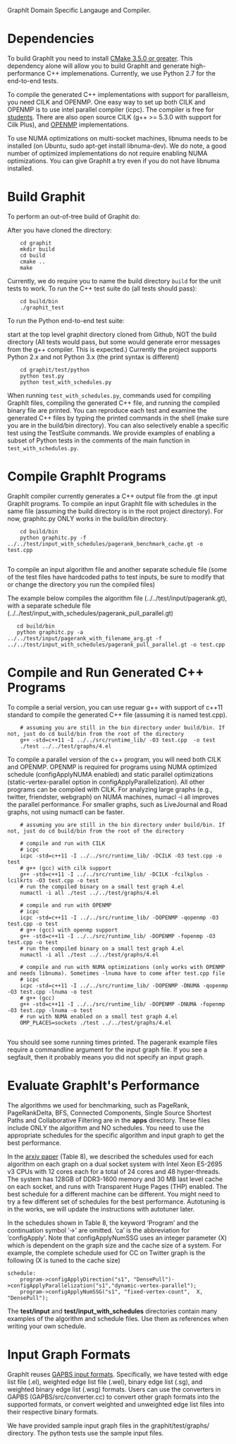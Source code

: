 GraphIt Domain Specific Langauge and Compiler.

Dependencies
===========

To build GraphIt you need to install
[CMake 3.5.0 or greater](http://www.cmake.org/cmake/resources/software.html). This dependency alone will allow you to build GraphIt and generate high-performance C++ implemenations. Currently, we use Python 2.7 for the end-to-end tests. 

To compile the generated C++ implementations with support for parallleism, you need CILK and OPENMP. One easy way to set up both CILK and OPENMP is to use intel parallel compiler (icpc). The compiler is free for [students](https://software.intel.com/en-us/qualify-for-free-software/student). There are also open source CILK (g++ >= 5.3.0 with support for Cilk Plus), and [OPENMP](https://www.openmp.org/resources/openmp-compilers-tools/) implementations. 

To use NUMA optimizations on multi-socket machines, libnuma needs to be installed (on Ubuntu, sudo apt-get install libnuma-dev). We do note, a good number of optimized implementations do not require enabling NUMA optimizations. You can give GraphIt a try even if you do not have libnuma installed.  

Build Graphit
===========

To perform an out-of-tree build of Graphit do:

After you have cloned the directory:

```
    cd graphit
    mkdir build
    cd build
    cmake ..
    make
```
Currently, we do require you to name the build directory `build` for the unit tests to work. 
To run the C++ test suite do (all tests should pass):

```
    cd build/bin
    ./graphit_test
```

To run the Python end-to-end test suite:

start at the top level graphit directory cloned from Github, NOT the build directory
(All tests would pass, but some would generate error messages from the g++ compiler. This is expected.)
Currently the project supports Python 2.x and not Python 3.x (the print syntax is different)

```
    cd graphit/test/python
    python test.py
    python test_with_schedules.py
```

When running `test_with_schedules.py`, commands used for compiling GraphIt files, compiling the generated C++ file, and running the compiled binary file are printed. You can reproduce each test and examine the generated C++ files by typing the printed commands in the shell (make sure you are in the build/bin directory). You can also selectively enable a specific test using the TestSuite commands. We provide examples of enabling a subset of Python tests in the comments of the main function in `test_with_schedules.py`. 

Compile GraphIt Programs
===========
GraphIt compiler currently generates a C++ output file from the .gt input GraphIt programs. 
To compile an input GraphIt file with schedules in the same file (assuming the build directory is in the root project directory). For now, graphitc.py ONLY works in the build/bin directory.

```
    cd build/bin
    python graphitc.py -f ../../test/input_with_schedules/pagerank_benchmark_cache.gt -o test.cpp
    
```
To compile an input algorithm file and another separate schedule file (some of the test files have hardcoded paths to test inputs, be sure to modify that or change the directory you run the compiled files)

The example below compiles the algorithm file (../../test/input/pagerank.gt), with a separate schedule file (../../test/input_with_schedules/pagerank_pull_parallel.gt)

```
   cd build/bin
   python graphitc.py -a ../../test/input/pagerank_with_filename_arg.gt -f ../../test/input_with_schedules/pagerank_pull_parallel.gt -o test.cpp
```

Compile and Run Generated C++ Programs
===========
To compile a serial version, you can use reguar g++ with support of c++11 standard to compile the generated C++ file (assuming it is named test.cpp).
 
```
    # assuming you are still in the bin directory under build/bin. If not, just do cd build/bin from the root of the directory
    g++ -std=c++11 -I ../../src/runtime_lib/ -O3 test.cpp  -o test
    ./test ../../test/graphs/4.el
```

To compile a parallel version of the c++ program, you will need both CILK and OPENMP. OPENMP is required for programs using NUMA optimized schedule (configApplyNUMA enabled) and static parallel optimizations (static-vertex-parallel option in configApplyParallelization). All other programs can be compiled with CILK. For analyzing large graphs (e.g., twitter, friendster, webgraph) on NUMA machines, numacl -i all improves the parallel performance. For smaller graphs, such as LiveJournal and Road graphs, not using numactl can be faster. 

```
    # assuming you are still in the bin directory under build/bin. If not, just do cd build/bin from the root of the directory

    # compile and run with CILK
    # icpc
    icpc -std=c++11 -I ../../src/runtime_lib/ -DCILK -O3 test.cpp -o test
    # g++ (gcc) with cilk support
    g++ -std=c++11 -I ../../src/runtime_lib/ -DCILK -fcilkplus -lcilkrts -O3 test.cpp -o test
    # run the compiled binary on a small test graph 4.el
    numactl -i all ./test ../../test/graphs/4.el
    
    # compile and run with OPENMP
    # icpc
    icpc -std=c++11 -I ../../src/runtime_lib/ -DOPENMP -qopenmp -O3 test.cpp -o test
    # g++ (gcc) with openmp support
    g++ -std=c++11 -I ../../src/runtime_lib/ -DOPENMP -fopenmp -O3 test.cpp -o test
    # run the compiled binary on a small test graph 4.el
    numactl -i all ./test ../../test/graphs/4.el
    
    # compile and run with NUMA optimizations (only works with OPENMP and needs libnuma). Sometimes -lnuma have to come after test.cpp file
    # icpc
    icpc -std=c++11 -I ../../src/runtime_lib/ -DOPENMP -DNUMA -qopenmp  -O3 test.cpp -lnuma -o test
    # g++ (gcc)
    g++	-std=c++11 -I ../../src/runtime_lib/ -DOPENMP -DNUMA -fopenmp -O3 test.cpp -lnuma -o test
    # run with NUMA enabled on a small test graph 4.el
    OMP_PLACES=sockets ./test ../../test/graphs/4.el
    
```

You should see some running times printed. The pagerank example files require a commandline argument for the input graph file. If you see a segfault, then it probably means you did not specify an input graph. 


Evaluate GraphIt's Performance
===========

The algorithms we used for benchmarking, such as PageRank, PageRankDelta, BFS, Connected Components, Single Source Shortest Paths and Collaborative Filtering are in the **apps** directory.
These files include ONLY the algorithm and NO schedules. You need to use the appropriate schedules for the specific algorithm and input graph to get the best performance. 

In the [arxiv paper](https://arxiv.org/abs/1805.00923) (Table 8), we described the schedules used for each algorithm on each graph on a dual socket system with Intel Xeon E5-2695 v3 CPUs with 12 cores
each for a total of 24 cores and 48 hyper-threads. The system has 128GB of DDR3-1600 memory
and 30 MB last level cache on each socket, and runs with Transparent Huge Pages (THP) enabled. The best schedule for a different machine can be different. You might need to try a few different set of schedules for the best performance. Autotuning is in the works, we will update the instructions with autotuner later. 

In the schedules shown in Table 8, the keyword ’Program’ and the continuation symbol ’->’ are omitted. ’ca’ is the abbreviation for ’configApply’. Note that configApplyNumSSG uses an integer parameter (X) which is dependent on the graph size and the cache size of a system. For example, the complete schedule used for CC on Twitter graph is the following (X is tuned to the cache size)

```
schedule:
    program->configApplyDirection("s1", "DensePull")->configApplyParallelization("s1","dynamic-vertex-parallel");
    program->configApplyNumSSG("s1", "fixed-vertex-count",  X, "DensePull");
```

The **test/input** and **test/input\_with\_schedules** directories contain many examples of the algorithm and schedule files. Use them as references when writing your own schedule.

Input Graph Formats
===========

GraphIt reuses [GAPBS input formats](https://github.com/sbeamer/gapbs). Specifically, we have tested with edge list file (.el), weighted edge list file (.wel), binary edge list (.sg), and weighted binary edge list (.wsg) formats. Users can use the converters in GAPBS (GAPBS/src/converter.cc) to convert other graph formats into the supported formats, or convert weighted and unweighted edge list files into their respective binary formats. 

We have provided sample input graph files in the graphit/test/graphs/ directory. The python tests use the sample input files. 

